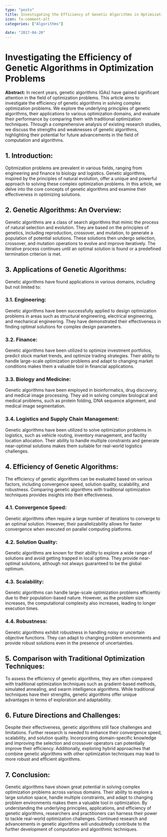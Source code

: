 ```yaml
---
type: "posts"
title: Investigating the Efficiency of Genetic Algorithms in Optimization Problems
icon: fa-comment-alt
categories: ["Algorithms"]

date: "2017-04-20"
---
```




# Investigating the Efficiency of Genetic Algorithms in Optimization Problems

**Abstract:**
In recent years, genetic algorithms (GAs) have gained significant attention in the field of optimization problems. This article aims to investigate the efficiency of genetic algorithms in solving complex optimization problems. We explore the underlying principles of genetic algorithms, their applications to various optimization domains, and evaluate their performance by comparing them with traditional optimization techniques. Through a comprehensive analysis of existing research studies, we discuss the strengths and weaknesses of genetic algorithms, highlighting their potential for future advancements in the field of computation and algorithms.

## 1. Introduction:
Optimization problems are prevalent in various fields, ranging from engineering and finance to biology and logistics. Genetic algorithms, inspired by the principles of natural evolution, offer a unique and powerful approach to solving these complex optimization problems. In this article, we delve into the core concepts of genetic algorithms and examine their effectiveness in optimizing solutions.

## 2. Genetic Algorithms: An Overview:
Genetic algorithms are a class of search algorithms that mimic the process of natural selection and evolution. They are based on the principles of genetics, including reproduction, crossover, and mutation, to generate a population of potential solutions. These solutions then undergo selection, crossover, and mutation operations to evolve and improve iteratively. The iterative process continues until an optimal solution is found or a predefined termination criterion is met.

## 3. Applications of Genetic Algorithms:
Genetic algorithms have found applications in various domains, including but not limited to:

### 3.1. Engineering:
Genetic algorithms have been successfully applied to design optimization problems in areas such as structural engineering, electrical engineering, and mechanical engineering. They have demonstrated their effectiveness in finding optimal solutions for complex design parameters.

### 3.2. Finance:
Genetic algorithms have been utilized to optimize investment portfolios, predict stock market trends, and optimize trading strategies. Their ability to handle large-scale optimization problems and adapt to changing market conditions makes them a valuable tool in financial applications.

### 3.3. Biology and Medicine:
Genetic algorithms have been employed in bioinformatics, drug discovery, and medical image processing. They aid in solving complex biological and medical problems, such as protein folding, DNA sequence alignment, and medical image segmentation.

### 3.4. Logistics and Supply Chain Management:
Genetic algorithms have been utilized to solve optimization problems in logistics, such as vehicle routing, inventory management, and facility location allocation. Their ability to handle multiple constraints and generate near-optimal solutions makes them suitable for real-world logistics challenges.

## 4. Efficiency of Genetic Algorithms:
The efficiency of genetic algorithms can be evaluated based on various factors, including convergence speed, solution quality, scalability, and robustness. Comparing genetic algorithms with traditional optimization techniques provides insights into their effectiveness.

### 4.1. Convergence Speed:
Genetic algorithms often require a large number of iterations to converge to an optimal solution. However, their parallelizability allows for faster convergence when executed on parallel computing platforms.

### 4.2. Solution Quality:
Genetic algorithms are known for their ability to explore a wide range of solutions and avoid getting trapped in local optima. They provide near-optimal solutions, although not always guaranteed to be the global optimum.

### 4.3. Scalability:
Genetic algorithms can handle large-scale optimization problems efficiently due to their population-based nature. However, as the problem size increases, the computational complexity also increases, leading to longer execution times.

### 4.4. Robustness:
Genetic algorithms exhibit robustness in handling noisy or uncertain objective functions. They can adapt to changing problem environments and provide robust solutions even in the presence of uncertainties.

## 5. Comparison with Traditional Optimization Techniques:
To assess the efficiency of genetic algorithms, they are often compared with traditional optimization techniques such as gradient-based methods, simulated annealing, and swarm intelligence algorithms. While traditional techniques have their strengths, genetic algorithms offer unique advantages in terms of exploration and adaptability.

## 6. Future Directions and Challenges:
Despite their effectiveness, genetic algorithms still face challenges and limitations. Further research is needed to enhance their convergence speed, scalability, and solution quality. Incorporating domain-specific knowledge and improving the selection and crossover operators can potentially improve their efficiency. Additionally, exploring hybrid approaches that combine genetic algorithms with other optimization techniques may lead to more robust and efficient algorithms.

## 7. Conclusion:
Genetic algorithms have shown great potential in solving complex optimization problems across various domains. Their ability to explore a large solution space, handle multiple constraints, and adapt to changing problem environments makes them a valuable tool in optimization. By understanding the underlying principles, applications, and efficiency of genetic algorithms, researchers and practitioners can harness their power to tackle real-world optimization challenges. Continued research and advancements in genetic algorithms will undoubtedly contribute to the further development of computation and algorithmic techniques.
